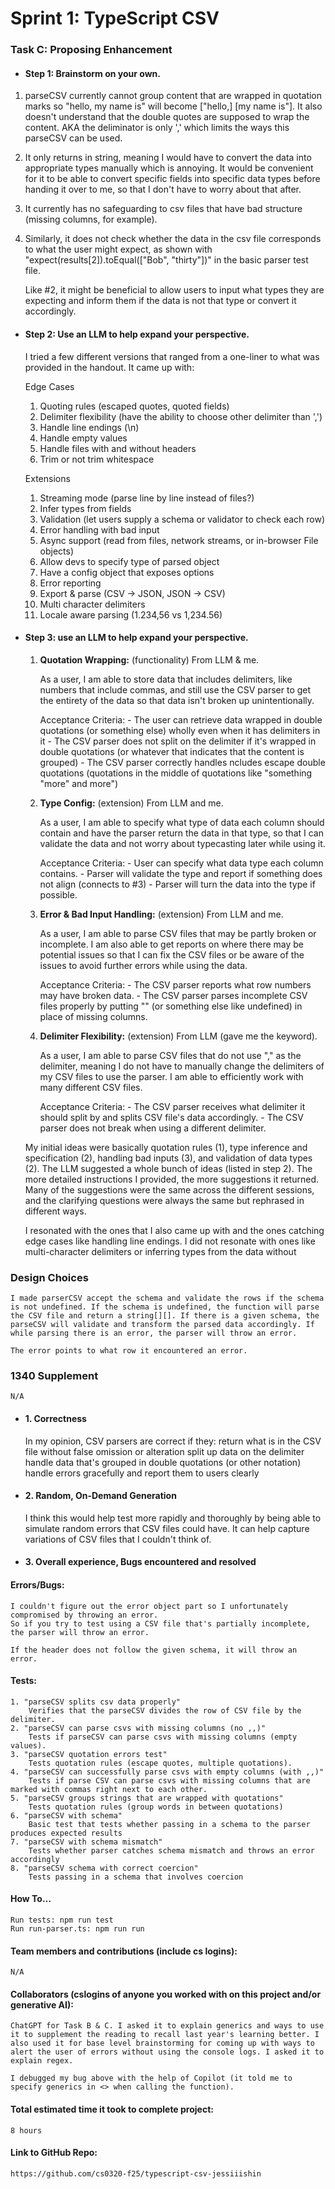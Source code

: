 # Sprint 1: TypeScript CSV

### Task C: Proposing Enhancement

- #### Step 1: Brainstorm on your own.
1. parseCSV currently cannot group content that are wrapped in quotation marks
    so "hello, my name is" will become ["hello,] [my name is"]. It also doesn't understand
    that the double quotes are supposed to wrap the content. AKA the deliminator is only 
    ',' which limits the ways this parseCSV can be used.

2. It only returns in string, meaning I would have to convert the data into appropriate
    types manually which is annoying. It would be convenient for it to be able to convert
    specific fields into specific data types before handing it over to me, so that I don't
    have to worry about that after.

3. It currently has no safeguarding to csv files that have bad structure (missing columns,
    for example).

4. Similarly, it does not check whether the data in the csv file corresponds to what the
    user might expect, as shown with "expect(results[2]).toEqual(["Bob", "thirty"])" in 
    the basic parser test file.

    Like #2, it might be beneficial to allow users to input what types they are expecting
    and inform them if the data is not that type or convert it accordingly.

- #### Step 2: Use an LLM to help expand your perspective.

    I tried a few different versions that ranged from a one-liner to what was provided in the handout.
    It came up with:

    Edge Cases
    1. Quoting rules (escaped quotes, quoted fields)
    2. Delimiter flexibility (have the ability to choose other delimiter than ',')
    3. Handle line endings (\n)
    4. Handle empty values
    5. Handle files with and without headers
    6. Trim or not trim whitespace

    Extensions
    1. Streaming mode (parse line by line instead of files?)
    2. Infer types from fields
    3. Validation (let users supply a schema or validator to check each row)
    4. Error handling with bad input
    5. Async support (read from files, network streams, or in-browser File objects)
    6. Allow devs to specify type of parsed object
    7. Have a config object that exposes options
    8. Error reporting
    9. Export & parse (CSV -> JSON, JSON -> CSV)
    10. Multi character delimiters
    11. Locale aware parsing (1.234,56 vs 1,234.56)

- #### Step 3: use an LLM to help expand your perspective.

    1. **Quotation Wrapping:** (functionality)
        From LLM & me.

        As a user, I am able to store data that includes delimiters, like numbers that include commas, and still use the CSV parser to get the entirety of the data so that data isn't broken up unintentionally.
        
        Acceptance Criteria:
            - The user can retrieve data wrapped in double quotations (or something else) wholly even when it has delimiters in it
            - The CSV parser does not split on the delimiter if it's wrapped in double quotations (or whatever that indicates that the content is grouped)
            - The CSV parser correctly handles ncludes escape double quotations (quotations in the middle of quotations like "something "more" and more")
    
    2. **Type Config:** (extension)
        From LLM and me.
        
        As a user, I am able to specify what type of data each column should contain and have the parser return the data in that type, so that I can validate the data and not worry about typecasting later while using it.

        Acceptance Criteria:
            - User can specify what data type each column contains.
            - Parser will validate the type and report if something does not align (connects to #3)
            - Parser will turn the data into the type if possible.

    3. **Error & Bad Input Handling:** (extension)
        From LLM and me.
        
        As a user, I am able to parse CSV files that may be partly broken or incomplete. I am also able to get reports on where there may be potential issues so that I can fix the CSV files or be aware of the issues to avoid further errors while using the data.

        Acceptance Criteria:
            - The CSV parser reports what row numbers may have broken data.
            - The CSV parser parses incomplete CSV files properly by putting "" (or something else like undefined) in place of missing columns.

    4. **Delimiter Flexibility:** (extension)
        From LLM (gave me the keyword).

        As a user, I am able to parse CSV files that do not use "," as the delimiter, meaning I do not have to manually change the delimiters of my CSV files to use the parser. I am able to efficiently work with many different CSV files. 

        Acceptance Criteria:
            - The CSV parser receives what delimiter it should split by and splits CSV file's data accordingly.
            - The CSV parser does not break when using a different delimiter.

    My initial ideas were basically quotation rules (1), type inference and specification (2), handling bad inputs (3), and validation of data types (2). The LLM suggested a whole bunch of ideas (listed in step 2). The more detailed instructions I provided, the more suggestions it returned. Many of the suggestions were the same across the different sessions, and the clarifying questions were always the same but rephrased in different ways.

    I resonated with the ones that I also came up with and the ones catching edge cases like handling line endings. I did not resonate with ones like multi-character delimiters or inferring types from the data without 

### Design Choices
    I made parserCSV accept the schema and validate the rows if the schema is not undefined. If the schema is undefined, the function will parse the CSV file and return a string[][]. If there is a given schema, the parseCSV will validate and transform the parsed data accordingly. If while parsing there is an error, the parser will throw an error.

    The error points to what row it encountered an error. 

### 1340 Supplement
    N/A

- #### 1. Correctness
    In my opinion, CSV parsers are correct if they:
        return what is in the CSV file without false omission or alteration
        split up data on the delimiter
        handle data that's grouped in double quotations (or other notation)
        handle errors gracefully and report them to users clearly
        
- #### 2. Random, On-Demand Generation
    I think this would help test more rapidly and thoroughly by being able to simulate random errors that CSV files could have. It can help capture variations of CSV files that I couldn't think of.

- #### 3. Overall experience, Bugs encountered and resolved
#### Errors/Bugs:
    I couldn't figure out the error object part so I unfortunately compromised by throwing an error.
    So if you try to test using a CSV file that's partially incomplete, the parser will throw an error.

    If the header does not follow the given schema, it will throw an error.

#### Tests:
    1. "parseCSV splits csv data properly"
        Verifies that the parseCSV divides the row of CSV file by the delimiter.
    2. "parseCSV can parse csvs with missing columns (no ,,)"
        Tests if parseCSV can parse csvs with missing columns (empty values).
    3. "parseCSV quotation errors test"
        Tests quotation rules (escape quotes, multiple quotations).
    4. "parseCSV can successfully parse csvs with empty columns (with ,,)"
        Tests if parse CSV can parse csvs with missing columns that are marked with commas right next to each other.
    5. "parseCSV groups strings that are wrapped with quotations"
        Tests quotation rules (group words in between quotations)
    6. "parseCSV with schema"
        Basic test that tests whether passing in a schema to the parser produces expected results
    7. "parseCSV with schema mismatch"
        Tests whether parser catches schema mismatch and throws an error accordingly
    8. "parseCSV schema with correct coercion"
        Tests passing in a schema that involves coercion
        
#### How To…
    Run tests: npm run test
    Run run-parser.ts: npm run run

#### Team members and contributions (include cs logins):
    N/A
#### Collaborators (cslogins of anyone you worked with on this project and/or generative AI):
    ChatGPT for Task B & C. I asked it to explain generics and ways to use it to supplement the reading to recall last year's learning better. I also used it for base level brainstorming for coming up with ways to alert the user of errors without using the console logs. I asked it to explain regex.

    I debugged my bug above with the help of Copilot (it told me to specify generics in <> when calling the function).

#### Total estimated time it took to complete project:
    8 hours
#### Link to GitHub Repo:  
    https://github.com/cs0320-f25/typescript-csv-jessiiishin
